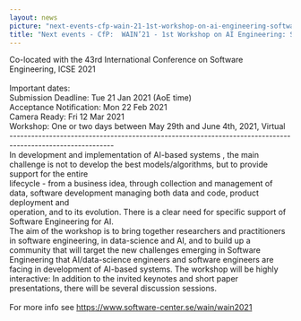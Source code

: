 ```yaml
---
layout: news
picture: "next-events-cfp-wain-21-1st-workshop-on-ai-engineering-software-engineering-for-ai.png"
title: "Next events - CfP:  WAIN’21 - 1st Workshop on AI Engineering: Software Engineering for AI"
---
```


<p>
<style type="text/css"><!--td {border: 1px solid #ccc;}br {mso-data-placement:same-cell;}-->
</style>
Co-located with the 43rd International Conference on Software Engineering, ICSE 2021<br />
<br />
Important dates:<br />
Submission Deadline: Tue 21 Jan 2021 (AoE time)<br />
Acceptance Notification: Mon 22 Feb 2021<br />
Camera Ready: Fri 12 Mar 2021<br />
Workshop: One or two days between May 29th and June 4th, 2021, Virtual<br />
-----------------------------------------------------------------------------------------------------------<br />
In development and implementation of AI-based systems , the main challenge is not to develop the best models/algorithms, but to provide support for the entire<br />
lifecycle - from a business idea, through collection and management of data, software development managing both data and code, product deployment and<br />
operation, and to its evolution. There is a clear need for specific support of Software Engineering for AI.<br />
The aim of the workshop is to bring together researchers and practitioners in software engineering, in data-science and AI, and to build up a community that will target the new challenges emerging in Software Engineering that AI/data-science engineers and software engineers are facing in development of AI-based systems. The workshop will be highly interactive: In addition to the invited keynotes and short paper presentations, there will be several discussion sessions.<br />
<br />
For more info see <a href="https://www.software-center.se/wain/wain2021">https://www.software-center.se/wain/wain2021 </a></p>

		